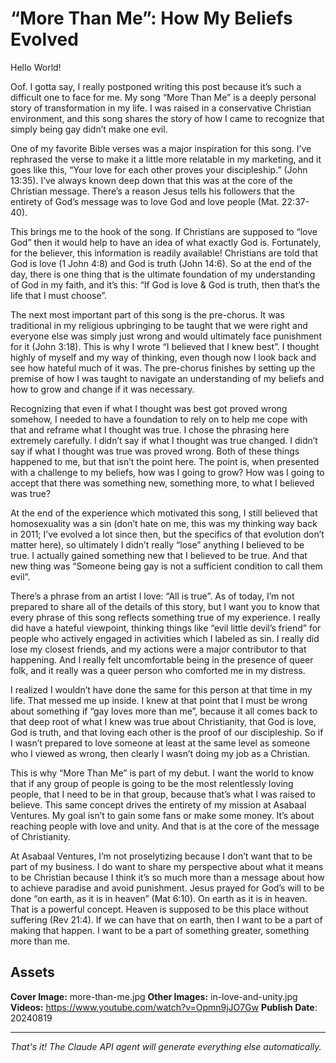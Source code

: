 # “More Than Me”: How My Beliefs Evolved

Hello World!

Oof. I gotta say, I really postponed writing this post because it’s such a difficult one to face for me. My song “More Than Me” is a deeply personal story of transformation in my life. I was raised in a conservative Christian environment, and this song shares the story of how I came to recognize that simply being gay didn’t make one evil.

One of my favorite Bible verses was a major inspiration for this song. I’ve rephrased the verse to make it a little more relatable in my marketing, and it goes like this, “Your love for each other proves your discipleship.” (John 13:35). I’ve always known deep down that this was at the core of the Christian message. There’s a reason Jesus tells his followers that the entirety of God’s message was to love God and love people (Mat. 22:37-40).

This brings me to the hook of the song. If Christians are supposed to “love God” then it would help to have an idea of what exactly God is. Fortunately, for the believer, this information is readily available! Christians are told that God is love (1 John 4:8) and God is truth (John 14:6). So at the end of the day, there is one thing that is the ultimate foundation of my understanding of God in my faith, and it’s this: “If God is love & God is truth, then that’s the life that I must choose”.

The next most important part of this song is the pre-chorus. It was traditional in my religious upbringing to be taught that we were right and everyone else was simply just wrong and would ultimately face punishment for it (John 3:18). This is why I wrote “I believed that I knew best”. I thought highly of myself and my way of thinking, even though now I look back and see how hateful much of it was. The pre-chorus finishes by setting up the premise of how I was taught to navigate an understanding of my beliefs and how to grow and change if it was necessary.

Recognizing that even if what I thought was best got proved wrong somehow, I needed to have a foundation to rely on to help me cope with that and reframe what I thought was true. I chose the phrasing here extremely carefully. I didn’t say if what I thought was true changed. I didn’t say if what I thought was true was proved wrong. Both of these things happened to me, but that isn’t the point here. The point is, when presented with a challenge to my beliefs, how was I going to grow? How was I going to accept that there was something new, something more, to what I believed was true?

At the end of the experience which motivated this song, I still believed that homosexuality was a sin (don’t hate on me, this was my thinking way back in 2011; I’ve evolved a lot since then, but the specifics of that evolution don’t matter here), so ultimately I didn’t really “lose” anything I believed to be true. I actually gained something new that I believed to be true. And that new thing was “Someone being gay is not a sufficient condition to call them evil”.

There’s a phrase from an artist I love: “All is true”. As of today, I’m not prepared to share all of the details of this story, but I want you to know that every phrase of this song reflects something true of my experience. I really did have a hateful viewpoint, thinking things like “evil little devil’s friend” for people who actively engaged in activities which I labeled as sin. I really did lose my closest friends, and my actions were a major contributor to that happening. And I really felt uncomfortable being in the presence of queer folk, and it really was a queer person who comforted me in my distress.

I realized I wouldn’t have done the same for this person at that time in my life. That messed me up inside. I knew at that point that I must be wrong about something if “gay loves more than me”, because it all comes back to that deep root of what I knew was true about Christianity, that God is love, God is truth, and that loving each other is the proof of our discipleship. So if I wasn’t prepared to love someone at least at the same level as someone who I viewed as wrong, then clearly I wasn’t doing my job as a Christian.

This is why “More Than Me” is part of my debut. I want the world to know that if any group of people is going to be the most relentlessly loving people, that I need to be in that group, because that’s what I was raised to believe. This same concept drives the entirety of my mission at Asabaal Ventures. My goal isn’t to gain some fans or make some money. It’s about reaching people with love and unity. And that is at the core of the message of Christianity.

At Asabaal Ventures, I’m not proselytizing because I don’t want that to be part of my business. I do want to share my perspective about what it means to be Christian because I think it’s so much more than a message about how to achieve paradise and avoid punishment. Jesus prayed for God’s will to be done “on earth, as it is in heaven” (Mat 6:10). On earth as it is in heaven. That is a powerful concept. Heaven is supposed to be this place without suffering (Rev 21:4). If we can have that on earth, then I want to be a part of making that happen. I want to be a part of something greater, something more than me.

## Assets

**Cover Image:** more-than-me.jpg
**Other Images:** in-love-and-unity.jpg
**Videos:** https://www.youtube.com/watch?v=Opmn9jJO7Gw
**Publish Date**: 20240819

---
*That's it! The Claude API agent will generate everything else automatically.*